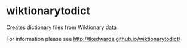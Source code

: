 # wiktionarytodict
Creates dictionary files from Wiktionary data

For information please see http://tkedwards.github.io/wiktionarytodict/
